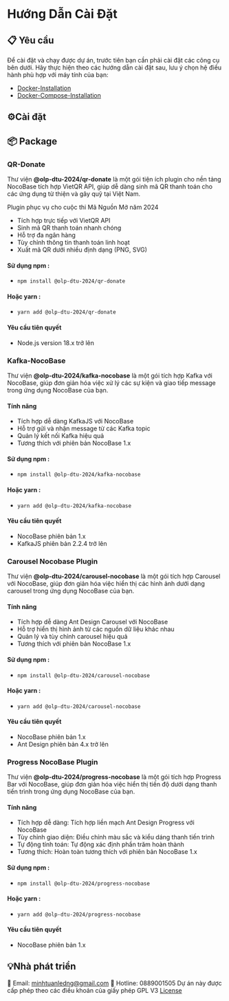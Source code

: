 # Hướng Dẫn Cài Đặt 
## 📋 Yêu cầu
Để cài đặt và chạy được dự án, trước tiên bạn cần phải cài đặt các công cụ bên dưới. Hãy thực hiện theo các hướng dẫn cài đặt sau, lưu ý chọn hệ điều hành phù hợp với máy tính của bạn:
- [Docker-Installation](https://docs.docker.com/get-started/get-docker/)
- [Docker-Compose-Installation](https://docs.docker.com/compose/install/)


## ⚙️Cài đặt 



## 📦 Package
### QR-Donate
Thư viện **@olp-dtu-2024/qr-donate** là một gói tiện ích plugin cho nền tảng NocoBase tích hợp VietQR API, giúp dễ dàng sinh mã QR thanh toán cho các ứng dụng từ thiện và gây quỹ tại Việt Nam.

Plugin phục vụ cho cuộc thi Mã Nguồn Mở năm 2024

- Tích hợp trực tiếp với VietQR API
- Sinh mã QR thanh toán nhanh chóng
- Hỗ trợ đa ngân hàng
- Tùy chỉnh thông tin thanh toán linh hoạt
- Xuất mã QR dưới nhiều định dạng (PNG, SVG)


#### Sử dụng npm : 
- `npm install @olp-dtu-2024/qr-donate`
#### Hoặc yarn : 
- `yarn add @olp-dtu-2024/qr-donate`

#### Yêu cầu tiên quyết 
- Node.js version 18.x trở lên


### Kafka-NocoBase
Thư viện **@olp-dtu-2024/kafka-nocobase** là một gói tích hợp Kafka với NocoBase, giúp đơn giản hóa việc xử lý các sự kiện và giao tiếp message trong ứng dụng NocoBase của bạn.
#### Tính năng
- Tích hợp dễ dàng KafkaJS với NocoBase
- Hỗ trợ gửi và nhận message từ các Kafka topic
- Quản lý kết nối Kafka hiệu quả
- Tương thích với phiên bản NocoBase 1.x

#### Sử dụng npm : 
- `npm install @olp-dtu-2024/kafka-nocobase`
#### Hoặc yarn : 
- `yarn add @olp-dtu-2024/kafka-nocobase`
#### Yêu cầu tiên quyết 
- NocoBase phiên bản 1.x
- KafkaJS phiên bản 2.2.4 trở lên

### Carousel Nocobase Plugin
Thư viện **@olp-dtu-2024/carousel-nocobase** là một gói tích hợp Carousel với NocoBase, giúp đơn giản hóa việc hiển thị các hình ảnh dưới dạng carousel trong ứng dụng NocoBase của bạn.

#### Tính năng 
- Tích hợp dễ dàng Ant Design Carousel với NocoBase
- Hỗ trợ hiển thị hình ảnh từ các nguồn dữ liệu khác nhau
- Quản lý và tùy chỉnh carousel hiệu quả
- Tương thích với phiên bản NocoBase 1.x

#### Sử dụng npm : 
- `npm install @olp-dtu-2024/carousel-nocobase`
#### Hoặc yarn : 
- `yarn add @olp-dtu-2024/carousel-nocobase`
#### Yêu cầu tiên quyết 
- NocoBase phiên bản 1.x
- Ant Design phiên bản 4.x trở lên

### Progress NocoBase Plugin
Thư viện **@olp-dtu-2024/progress-nocobase** là một gói tích hợp Progress Bar với NocoBase, giúp đơn giản hóa việc hiển thị tiến độ dưới dạng thanh tiến trình trong ứng dụng NocoBase của bạn.

#### Tính năng 
- Tích hợp dễ dàng: Tích hợp liền mạch Ant Design Progress với NocoBase
- Tùy chỉnh giao diện: Điều chỉnh màu sắc và kiểu dáng thanh tiến trình
- Tự động tính toán: Tự động xác định phần trăm hoàn thành
- Tương thích: Hoàn toàn tương thích với phiên bản NocoBase 1.x

#### Sử dụng npm : 
- `npm install @olp-dtu-2024/progress-nocobase`
#### Hoặc yarn : 
- `yarn add @olp-dtu-2024/progress-nocobase`

#### Yêu cầu tiên quyết 
- NocoBase phiên bản 1.x
## 💡Nhà phát triển
📧 Email: minhtuanledng@gmail.com
📱 Hotline: 0889001505
Dự án này được cấp phép theo các điều khoản của giấy phép GPL V3 [License](https://github.com/olp-dtu-2024/DTU-GreenHope/blob/main/LICENCE)


